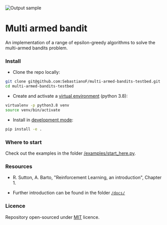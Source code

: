 ![Output sample](https://github.com/SebastianoF/calie/blob/master/docs/figures/deformations.gif)


# Multi armed bandit

An implementation of a range of epsilon-greedy algorithms to solve the multi-armed bandits problem.

### Install

* Clone the repo locally: 
```bash
git clone git@github.com:SebastianoF/multi-armed-bandits-testbed.git
cd multi-armed-bandits-testbed 
```
* Create and activate a [virtual environment](https://docs.python.org/3/tutorial/venv.html) (python 3.8):
```bash
virtualenv -p python3.8 venv
source venv/bin/activate
``` 

* Install in [development mode](https://flamy.ca/blog/2017-01-02-installing-python-packages-in-development-mode.html):
```bash
pip install -e .
```

### Where to start

Check out the examples in the folder [/examples/start_here.py](https://github.com/SebastianoF/multi-armed-bandits-testbed/blob/master/examples/start_here.py).

### Resources

* R. Sutton, A. Barto, "Reinforcement Learning, an introduction", Chapter 1. 

* Further introduction can be found in the folder [`/docs/`](https://github.com/SebastianoF/multi-armed-bandits-testbed/blob/master/docs/bourbaki_pragmatist_MAB.pdf)

### Licence

Repository open-sourced under [MIT](https://choosealicense.com/licenses/mit/) licence.
